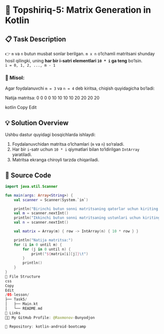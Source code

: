 # 📌 Topshiriq-5: Matrix Generation in Kotlin


## 📋 Task Description

👉 `m` va `n` butun musbat sonlar berilgan. `m x n` o‘lchamli matritsani shunday hosil qilingki, uning **har bir i-satri elementlari `10 * i` ga teng** bo‘lsin.  
`i = 0, 1, 2, ..., m - 1`

### 🔢 Misol:

Agar foydalanuvchi `m = 3` va `n = 4` deb kiritsa, chiqish quyidagicha bo‘ladi:

Natija matritsa:
0 0 0 0
10 10 10 10
20 20 20 20

kotlin
Copy
Edit

## 💡 Solution Overview

Ushbu dastur quyidagi bosqichlarda ishlaydi:
1. Foydalanuvchidan matritsa o‘lchamlari (`m` va `n`) so‘raladi.
2. Har bir `i`-satr uchun `10 * i` qiymatlari bilan to‘ldirilgan `IntArray` yaratiladi.
3. Matritsa ekranga chiroyli tarzda chiqariladi.

## 📎 Source Code

```kotlin
import java.util.Scanner

fun main(args: Array<String>) {
    val scanner = Scanner(System.`in`)

    println("Birinchi butun sonni matritsaning qatorlar uchun kiriting: ")
    val m = scanner.nextInt()
    println("Ikkinchi butun sonni matritsaning ustunlari uchun kiriting: ")
    val n = scanner.nextInt()

    val matrix = Array(m) { row -> IntArray(n) { 10 * row } }

    println("Natija matritsa:")
    for (i in 0 until m) {
        for (j in 0 until n) {
            print("${matrix[i][j]}\t")
        }
        println()
    }
}
📂 File Structure
css
Copy
Edit
/05-lesson/
├── Task5/
│   ├── Main.kt
│   └── README.md
🔗 Links
🧑‍💻 My GitHub Profile: @Raxmonov-Bunyodjon

📘 Repository: kotlin-android-bootcamp